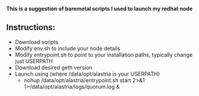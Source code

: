 **This is a suggestion of baremetal scripts I used to launch my redhat node**

## Instructions:
- Download scripts
- Modify env.sh to include your node details
- Modify entrypoint.sh to point to your installation paths, typically change just USERPATH
- Download desired geth version
- Launch using (where /data/opt/alastria is your USERPATH)
    - nohup /data/opt/alastria/entrypoint.sh start 2>&1 1>/data/opt/alastria/logs/quorum.log &



